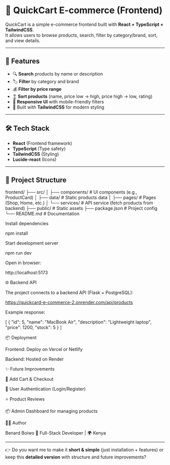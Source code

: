 # 🛒 QuickCart E-commerce (Frontend)

QuickCart is a simple e-commerce frontend built with **React + TypeScript + TailwindCSS**.  
It allows users to browse products, search, filter by category/brand, sort, and view details.

---

## 🚀 Features
- 🔍 **Search** products by name or description  
- 🏷 **Filter** by category and brand  
- 💰 **Filter by price range**  
- ↕ **Sort products** (name, price low → high, price high → low, rating)  
- 📱 **Responsive UI** with mobile-friendly filters  
- 🎨 Built with **TailwindCSS** for modern styling  

---

## 🛠 Tech Stack
- **React** (Frontend framework)  
- **TypeScript** (Type safety)  
- **TailwindCSS** (Styling)  
- **Lucide-react** (Icons)  

---

## 📂 Project Structure
frontend/
├── src/
│ ├── components/ # UI components (e.g., ProductCard)
│ ├── data/ # Static products data
│ ├── pages/ # Pages (Shop, Home, etc.)
│ └── services/ # API service (fetch products from backend)
├── public/ # Static assets
├── package.json # Project config
└── README.md # Documentation

Install dependencies

npm install

Start development server

npm run dev

Open in browser:

http://localhost:5173

🌐 Backend API

The project connects to a backend API (Flask + PostgreSQL):

https://quickcard-e-commerce-2.onrender.com/api/products

Example response:

[
  {
    "id": 5,
    "name": "MacBook Air",
    "description": "Lightweight laptop",
    "price": 1200,
    "stock": 5
  }
]

📦 Deployment

Frontend: Deploy on Vercel
 or Netlify

Backend: Hosted on Render

✨ Future Improvements

🛒 Add Cart & Checkout

👤 User Authentication (Login/Register)

⭐ Product Reviews

📦 Admin Dashboard for managing products

👨‍💻 Author

Benard Boiwo
💼 Full-Stack Developer | 🌍 Kenya


---

👉 Do you want me to make it **short & simple** (just installation + features) or keep this **detailed version** with structure and future improvements?
